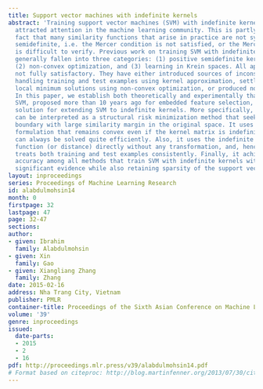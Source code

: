 ```yaml
---
title: Support vector machines with indefinite kernels
abstract: 'Training support vector machines (SVM) with indefinite kernels has recently
  attracted attention in the machine learning community. This is partly due to the
  fact that many similarity functions that arise in practice are not symmetric positive
  semidefinite, i.e. the Mercer condition is not satisfied, or the Mercer condition
  is difficult to verify. Previous work on training SVM with indefinite kernels has
  generally fallen into three categories: (1) positive semidefinite kernel approximation,
  (2) non-convex optimization, and (3) learning in Krein spaces. All approaches are
  not fully satisfactory. They have either introduced sources of inconsistency in
  handling training and test examples using kernel approximation, settled for approximate
  local minimum solutions using non-convex optimization, or produced non-sparse solutions.
  In this paper, we establish both theoretically and experimentally that the 1-norm
  SVM, proposed more than 10 years ago for embedded feature selection, is a better
  solution for extending SVM to indefinite kernels. More specifically, 1-norm SVM
  can be interpreted as a structural risk minimization method that seeks a decision
  boundary with large similarity margin in the original space. It uses a linear programming
  formulation that remains convex even if the kernel matrix is indefinite, and hence
  can always be solved quite efficiently. Also, it uses the indefinite similarity
  function (or distance) directly without any transformation, and, hence, it always
  treats both training and test examples consistently. Finally, it achieves the highest
  accuracy among all methods that train SVM with indefinite kernels with a statistically
  significant evidence while also retaining sparsity of the support vector set.'
layout: inproceedings
series: Proceedings of Machine Learning Research
id: alabdulmohsin14
month: 0
firstpage: 32
lastpage: 47
page: 32-47
sections: 
author:
- given: Ibrahim
  family: Alabdulmohsin
- given: Xin
  family: Gao
- given: Xiangliang Zhang
  family: Zhang
date: 2015-02-16
address: Nha Trang City, Vietnam
publisher: PMLR
container-title: Proceedings of the Sixth Asian Conference on Machine Learning
volume: '39'
genre: inproceedings
issued:
  date-parts:
  - 2015
  - 2
  - 16
pdf: http://proceedings.mlr.press/v39/alabdulmohsin14.pdf
# Format based on citeproc: http://blog.martinfenner.org/2013/07/30/citeproc-yaml-for-bibliographies/
---
```

